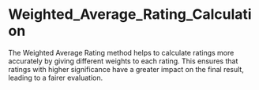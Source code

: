 # Weighted_Average_Rating_Calculation
The Weighted Average Rating method helps to calculate ratings more accurately by giving different weights to each rating. This ensures that ratings with higher significance have a greater impact on the final result, leading to a fairer evaluation.
